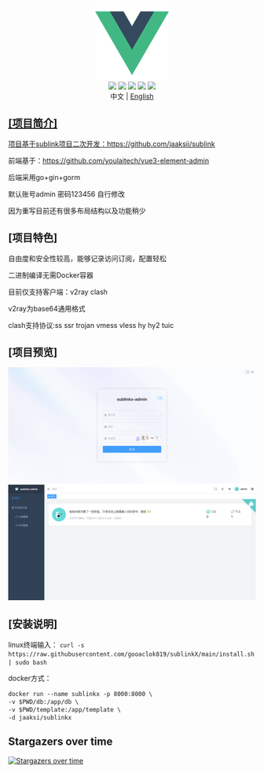 <div align="center">
<img src="webs/src/assets/logo.png" width="150px" height="150px" />
</div>

<div align="center">
    <img src="https://img.shields.io/badge/Vue-5.0.8-brightgreen.svg"/>
    <img src="https://img.shields.io/badge/Go-1.22.0-green.svg"/>
    <img src="https://img.shields.io/badge/Element Plus-2.6.1-blue.svg"/>
    <img src="https://img.shields.io/badge/license-MIT-green.svg"/>
    <a href="https://t.me/+u6gLWF0yP5NiZWQ1" target="_blank">
        <img src="https://img.shields.io/badge/TG-交流群-orange.svg"/>
    </a>
    <div align="center"> 中文 | <a href="README.en-US.md">English</div>
</div>

## [项目简介]

项目基于sublink项目二次开发：https://github.com/jaaksii/sublink

前端基于：https://github.com/youlaitech/vue3-element-admin

后端采用go+gin+gorm

默认账号admin 密码123456  自行修改

因为重写目前还有很多布局结构以及功能稍少

## [项目特色]

自由度和安全性较高，能够记录访问订阅，配置轻松

二进制编译无需Docker容器

目前仅支持客户端：v2ray clash

v2ray为base64通用格式

clash支持协议:ss ssr trojan vmess vless hy hy2 tuic

## [项目预览]

![1712594176714](webs/src/assets/1.png)
![1712594176714](webs/src/assets/2.png)

## [安装说明]
linux终端输入：
``curl -s https://raw.githubusercontent.com/gooaclok819/sublinkX/main/install.sh | sudo bash
``

docker方式：
```
docker run --name sublinkx -p 8000:8000 \
-v $PWD/db:/app/db \
-v $PWD/template:/app/template \
-d jaaksi/sublinkx
```

## Stargazers over time
[![Stargazers over time](https://starchart.cc/gooaclok819/sublinkX.svg?variant=adaptive)](https://starchart.cc/gooaclok819/sublinkX)


